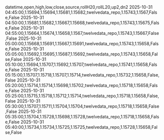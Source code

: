 datetime,open,high,low,close,source,rollH20,rollL20,up2,dn2
2025-10-31 04:45:00,1.15694,1.15694,1.15681,1.15682,twelvedata_repo,1.15743,1.1567,False,False
2025-10-31 04:50:00,1.15681,1.15682,1.15667,1.15668,twelvedata_repo,1.15743,1.15675,False,False
2025-10-31 04:55:00,1.15664,1.15674,1.15658,1.1567,twelvedata_repo,1.15743,1.15667,False,False
2025-10-31 05:00:00,1.15668,1.15691,1.15667,1.15691,twelvedata_repo,1.15743,1.15658,False,False
2025-10-31 05:05:00,1.15692,1.15695,1.15687,1.15692,twelvedata_repo,1.15743,1.15658,False,False
2025-10-31 05:10:00,1.15694,1.15707,1.15692,1.15707,twelvedata_repo,1.15741,1.15658,False,False
2025-10-31 05:15:00,1.15707,1.15718,1.15707,1.15714,twelvedata_repo,1.15732,1.15658,False,False
2025-10-31 05:20:00,1.15714,1.15714,1.15698,1.15702,twelvedata_repo,1.15718,1.15658,False,False
2025-10-31 05:25:00,1.15715,1.15718,1.15712,1.15714,twelvedata_repo,1.15718,1.15658,False,False
2025-10-31 05:30:00,1.15707,1.15711,1.15704,1.15704,twelvedata_repo,1.15718,1.15658,False,False
2025-10-31 05:35:00,1.15704,1.15728,1.15698,1.15728,twelvedata_repo,1.15718,1.15658,False,False
2025-10-31 05:40:00,1.15734,1.15734,1.15725,1.15725,twelvedata_repo,1.15728,1.15658,False,False
